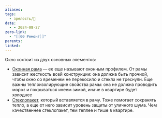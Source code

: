 ```yaml
---
aliases: 
tags:
  - зрелость/🌱
date:
  - - 2024-08-27
zero-link:
  - "[[00 Ремонт]]"
parents: 
linked:
---
```

Окно состоит из двух основных элементов: 
- [Оконная рама](_inbox/Оконная%20рама.md) — ее еще называют оконным профилем. От рамы зависит жесткость всей конструкции: она должна быть прочной, чтобы окно со временем не перекосило и стекла не треснули. Еще важны теплоизолирующие свойства рамы: она не должна проводить мороз и покрываться инеем зимой, иначе в квартире будет холоднее
- [Стеклопакет](_inbox/Стеклопакет.md), который вставляется в раму. Тоже помогает сохранять тепло, а еще от него зависит уровень защиты от уличного шума. Чем качественнее стеклопакет, тем теплее и тише в квартире.
